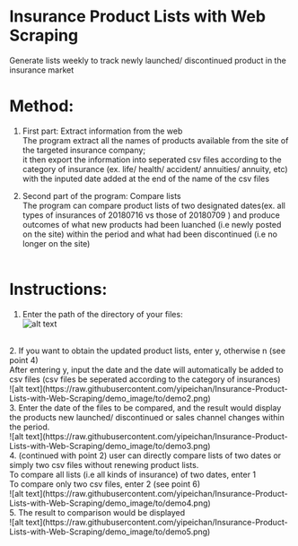 # Insurance Product Lists with Web Scraping
Generate lists weekly to track newly launched/ discontinued product in the insurance market

# Method:

1. First part: Extract information from the web<br> 
The program extract all the names of products available from the site of the targeted insurance company; <br>
it then export the information into seperated csv files according to the category of insurance (ex. life/ health/ accident/ annuities/ annuity, etc) with the inputed date added at the end of the name of the csv files

2. Second part of the program: Compare lists<br>
The program can compare product lists of two designated dates(ex. all types of insurances of 20180716 vs those of 20180709 ) and produce outcomes of what new products had been luanched (i.e newly posted on the site) within the period and what had been discontinued (i.e no longer on the site)<br><br>

# Instructions: <br>
1. Enter the path of the directory of your files:<br>
![alt text](https://raw.githubusercontent.com/yipeichan/Insurance-Product-Lists-with-Web-Scraping/demo_image/to/demo1.png)

<br>
2. If you want to obtain the updated product lists, enter y, otherwise n (see point 4) <br>
   After entering y, input the date and the date will automatically be added to csv files (csv files be seperated according to the category of insurances)<br>
![alt text](https://raw.githubusercontent.com/yipeichan/Insurance-Product-Lists-with-Web-Scraping/demo_image/to/demo2.png)

<br>
3. Enter the date of the files to be compared, and the result would display the products new launched/ discontinued or sales channel changes within the period. <br>
![alt text](https://raw.githubusercontent.com/yipeichan/Insurance-Product-Lists-with-Web-Scraping/demo_image/to/demo3.png)

<br>
4. (continued with point 2) user can directly compare lists of two dates or simply two csv files without renewing product lists.<br> 
To compare all lists (i.e all kinds of insurance) of two dates, enter 1  <br>
To compare only two csv files, enter 2 (see point 6) <br>
![alt text](https://raw.githubusercontent.com/yipeichan/Insurance-Product-Lists-with-Web-Scraping/demo_image/to/demo4.png)

<br>
5. The result to comparison would be displayed <br>
![alt text](https://raw.githubusercontent.com/yipeichan/Insurance-Product-Lists-with-Web-Scraping/demo_image/to/demo5.png)





   

